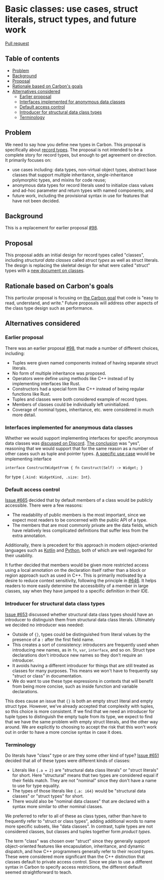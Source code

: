 # Basic classes: use cases, struct literals, struct types, and future work

<!--
Part of the Carbon Language project, under the Apache License v2.0 with LLVM
Exceptions. See /LICENSE for license information.
SPDX-License-Identifier: Apache-2.0 WITH LLVM-exception
-->

[Pull request](https://github.com/carbon-language/carbon-lang/pull/561)

<!-- toc -->

## Table of contents

-   [Problem](#problem)
-   [Background](#background)
-   [Proposal](#proposal)
-   [Rationale based on Carbon's goals](#rationale-based-on-carbons-goals)
-   [Alternatives considered](#alternatives-considered)
    -   [Earlier proposal](#earlier-proposal)
    -   [Interfaces implemented for anonymous data classes](#interfaces-implemented-for-anonymous-data-classes)
    -   [Default access control](#default-access-control)
    -   [Introducer for structural data class types](#introducer-for-structural-data-class-types)
    -   [Terminology](#terminology)

<!-- tocstop -->

## Problem

We need to say how you define new types in Carbon. This proposal is specifically
about [record types](<https://en.wikipedia.org/wiki/Record_(computer_science)>).
The proposal is not intended to be a complete story for record types, but enough
to get agreement on direction. It primarily focuses on:

-   use cases including: data types, non-virtual object types, abstract base
    classes that support multiple inheritance, single-inheritance polymorphic
    types, and mixins for code reuse;
-   anonymous data types for record literals used to initialize class values and
    ad-hoc parameter and return types with named components; and
-   future work, including the provisional syntax in use for features that have
    not been decided.

## Background

This is a replacement for earlier proposal
[#98](https://github.com/carbon-language/carbon-lang/pull/98).

## Proposal

This proposal adds an initial design for record types called "classes",
including _structural data classes_ called _struct types_ as well as struct
literals. The design is replacing the skeletal design for what were called
"struct" types with a [new document on classes](/docs/design/classes.md).

## Rationale based on Carbon's goals

This particular proposal is focusing on
[the Carbon goal](/docs/project/goals.md#code-that-is-easy-to-read-understand-and-write)
that code is "easy to read, understand, and write." Future proposals will
address other aspects of the class type design such as performance.

## Alternatives considered

### Earlier proposal

There was an earlier proposal
[#98](https://github.com/carbon-language/carbon-lang/pull/98), that made a
number of different choices, including:

-   Tuples were given named components instead of having separate struct
    literals.
-   No form of multiple inheritance was proposed.
-   Operators were define using methods like C++ instead of by implementing
    interfaces like Rust.
-   Constructors had a special form like C++ instead of being regular functions
    like Rust.
-   Tuples and classes were both considered example of record types.
-   Members of classes could be individually left uninitialized.
-   Coverage of nominal types, inheritance, etc. were considered in much more
    detail.

### Interfaces implemented for anonymous data classes

Whether we would support implementing interfaces for specific anonymous data
classes was
[discussed on Discord](https://discord.com/channels/655572317891461132/709488742942900284/867471671089561643).
[The conclusion](https://discord.com/channels/655572317891461132/709488742942900284/867516894029938710)
was "yes", reasoning that we would support that for the same reason as a number
of other cases such as tuple and pointer types.
[A specific use case](https://discord.com/channels/655572317891461132/709488742942900284/867517209026756630)
would be implementing interface

```
interface ConstructWidgetFrom { fn Construct(Self) -> Widget; }
```

for type `{.kind: WidgetKind, .size: Int}`.

### Default access control

[Issue #665](https://github.com/carbon-language/carbon-lang/issues/665) decided
that by default members of a class would be publicly accessible. There were a
few reasons:

-   The readability of public members is the most important, since we expect
    most readers to be concerned with the public API of a type.
-   The members that are most commonly private are the data fields, which have
    relatively less complicated definitions that suffer less from the extra
    annotation.

Additionally, there is precedent for this approach in modern object-oriented
languages such as
[Kotlin](https://kotlinlang.org/docs/visibility-modifiers.html) and
[Python](https://docs.python.org/3/tutorial/classes.html), both of which are
well regarded for their usability.

It further decided that members would be given more restricted access using a
local annotation on the declaration itself rather than a block or region
approach such as used in C++. This is primarily motivated by a desire to reduce
context sensitivity, following the principle in
[#646](https://github.com/carbon-language/carbon-lang/pull/646). It helps
readers to more easily determine the accessibility of a member in large classes,
say when they have jumped to a specific definition in their IDE.

### Introducer for structural data class types

[Issue #653](https://github.com/carbon-language/carbon-lang/issues/653)
discussed whether structural data class types should have an introducer to
distinguish them from structural data class literals. Ultimately we decided no
introducer was needed:

-   Outside of `{}`, types could be distinguished from literal values by the
    presence of a `:` after the first field name.
-   This creates a sort of consistency: introducers are frequently used when
    introducing new names, as in `fn`, `var`, `interface`, and so on. Struct
    type declarations don't introduce new names so they don't require an
    introducer.
-   It avoids having a different introducer for things that are still treated as
    classes for many purposes. This means we won't have to frequently say
    "struct or class" in documentation.
-   We do want to use these type expressions in contexts that will benefit from
    being more concise, such as inside function and variable declarations.

This does cause an issue that `{}` is both an empty struct literal and empty
struct type. However, we've already accepted that complexity with tuples, so
this choice is more consistent. If we find that we need an introducer for tuple
types to distinguish the empty tuple from its type, we expect to find that we
have the same problem with empty struct literals, and the other way around. We
are explicitly to choosing to accept the risk that this won't work out in order
to have a more concise syntax in case it does.

### Terminology

Do literals have "class" type or are they some other kind of type?
[Issue #651](https://github.com/carbon-language/carbon-lang/issues/651) decided
that all of these types were different kinds of classes:

-   Literals like `{.a = 2}` are "structural data class literals" or "struct
    literals" for short. Here "structural" means that two types are considered
    equal if their fields match. They are not "nominal" since they don't have a
    name to use for type equality.
-   The types of those literals like `{.a: i64}` would be "structural data
    classes" or "struct types" for short.
-   There would also be "nominal data classes" that are declared with a syntax
    more similar to other nominal classes.

We preferred to refer to all of these as class types, rather than have to
frequently refer to "struct or class types", adding additional words to name
more specific subsets, like "data classes". In contrast, tuple types are not
considered classes, but classes and tuples together form _product types_.

The term "class" was chosen over "struct" since they generally support
object-oriented features like encapsulation, inheritance, and dynamic dispatch,
and how C++ programmers generally refer to their record types. These were
considered more significant than the C++ distinction that classes default to
private access control. Since we plan to use a different syntax in Carbon to
specify access restrictions, the different default seemed straightforward to
teach.
